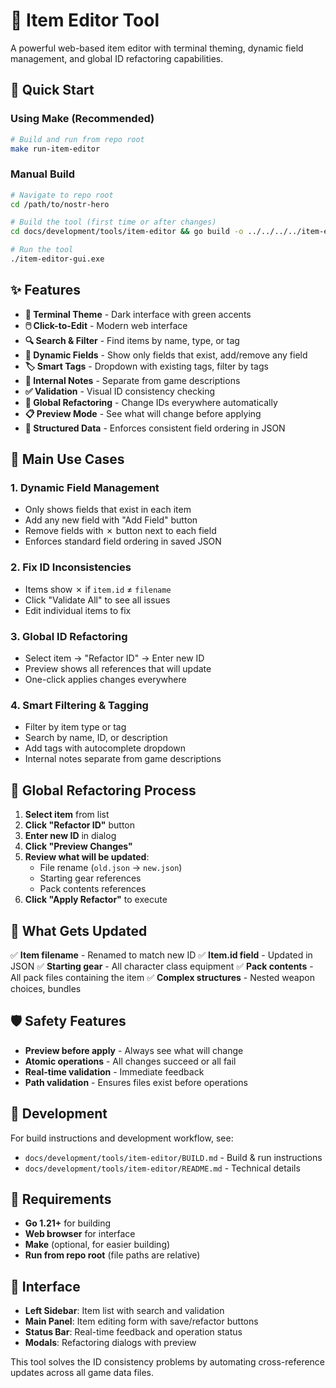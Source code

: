 # 🔧 Item Editor Tool

A powerful web-based item editor with terminal theming, dynamic field management, and global ID refactoring capabilities.

## 🚀 Quick Start

### Using Make (Recommended)
```bash
# Build and run from repo root
make run-item-editor
```

### Manual Build
```bash
# Navigate to repo root
cd /path/to/nostr-hero

# Build the tool (first time or after changes)
cd docs/development/tools/item-editor && go build -o ../../../../item-editor-gui.exe . && cd ../../../../

# Run the tool
./item-editor-gui.exe
```

## ✨ Features

- **🎨 Terminal Theme** - Dark interface with green accents
- **🖱️ Click-to-Edit** - Modern web interface
- **🔍 Search & Filter** - Find items by name, type, or tag
- **📝 Dynamic Fields** - Show only fields that exist, add/remove any field
- **🏷️ Smart Tags** - Dropdown with existing tags, filter by tags
- **📔 Internal Notes** - Separate from game descriptions
- **✅ Validation** - Visual ID consistency checking
- **🔄 Global Refactoring** - Change IDs everywhere automatically
- **📋 Preview Mode** - See what will change before applying
- **📐 Structured Data** - Enforces consistent field ordering in JSON

## 🎯 Main Use Cases

### 1. **Dynamic Field Management**
- Only shows fields that exist in each item
- Add any new field with "Add Field" button
- Remove fields with ✗ button next to each field
- Enforces standard field ordering in saved JSON

### 2. **Fix ID Inconsistencies**
- Items show ✗ if `item.id` ≠ `filename`
- Click "Validate All" to see all issues
- Edit individual items to fix

### 3. **Global ID Refactoring**
- Select item → "Refactor ID" → Enter new ID
- Preview shows all references that will update
- One-click applies changes everywhere

### 4. **Smart Filtering & Tagging**
- Filter by item type or tag
- Search by name, ID, or description
- Add tags with autocomplete dropdown
- Internal notes separate from game descriptions

## 🔄 Global Refactoring Process

1. **Select item** from list
2. **Click "Refactor ID"** button
3. **Enter new ID** in dialog
4. **Click "Preview Changes"**
5. **Review what will be updated**:
   - File rename (`old.json` → `new.json`)
   - Starting gear references
   - Pack contents references
6. **Click "Apply Refactor"** to execute

## 📁 What Gets Updated

✅ **Item filename** - Renamed to match new ID
✅ **Item.id field** - Updated in JSON
✅ **Starting gear** - All character class equipment
✅ **Pack contents** - All pack files containing the item
✅ **Complex structures** - Nested weapon choices, bundles

## 🛡️ Safety Features

- **Preview before apply** - Always see what will change
- **Atomic operations** - All changes succeed or all fail
- **Real-time validation** - Immediate feedback
- **Path validation** - Ensures files exist before operations

## 📝 Development

For build instructions and development workflow, see:
- `docs/development/tools/item-editor/BUILD.md` - Build & run instructions
- `docs/development/tools/item-editor/README.md` - Technical details

## 🔧 Requirements

- **Go 1.21+** for building
- **Web browser** for interface
- **Make** (optional, for easier building)
- **Run from repo root** (file paths are relative)

## 🎨 Interface

- **Left Sidebar**: Item list with search and validation
- **Main Panel**: Item editing form with save/refactor buttons
- **Status Bar**: Real-time feedback and operation status
- **Modals**: Refactoring dialogs with preview

This tool solves the ID consistency problems by automating cross-reference updates across all game data files.